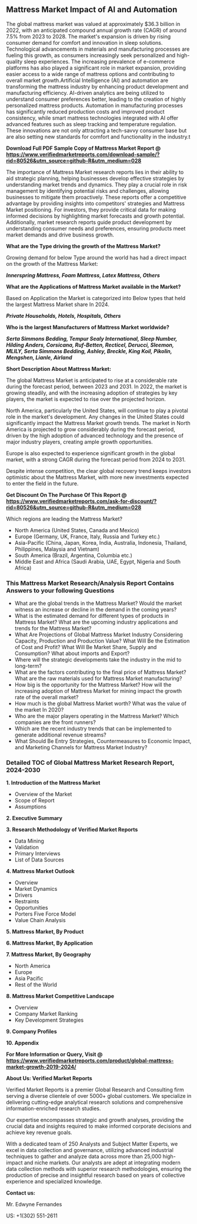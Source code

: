<h2>Mattress Market Impact of AI and Automation</h2>The global mattress market was valued at approximately $36.3 billion in 2022, with an anticipated compound annual growth rate (CAGR) of around 7.5% from 2023 to 2028. The market's expansion is driven by rising consumer demand for comfort and innovation in sleep solutions. Technological advancements in materials and manufacturing processes are fueling this growth, as consumers increasingly seek personalized and high-quality sleep experiences. The increasing prevalence of e-commerce platforms has also played a significant role in market expansion, providing easier access to a wide range of mattress options and contributing to overall market growth.Artificial Intelligence (AI) and automation are transforming the mattress industry by enhancing product development and manufacturing efficiency. AI-driven analytics are being utilized to understand consumer preferences better, leading to the creation of highly personalized mattress products. Automation in manufacturing processes has significantly reduced production costs and improved product consistency, while smart mattress technologies integrated with AI offer advanced features such as sleep tracking and temperature regulation. These innovations are not only attracting a tech-savvy consumer base but are also setting new standards for comfort and functionality in the industry.t</p><p id="" class=""><strong>Download Full PDF Sample Copy of Mattress Market Report @ <a href="https://www.verifiedmarketreports.com/download-sample/?rid=80526&utm_source=github-R&utm_medium=028" target="_blank">https://www.verifiedmarketreports.com/download-sample/?rid=80526&utm_source=github-R&utm_medium=028</a></strong></p><p>The importance of&nbsp;Mattress Market research reports lies in their ability to aid strategic planning, helping businesses develop effective strategies by understanding market trends and dynamics. They play a crucial role in risk management by identifying potential risks and challenges, allowing businesses to mitigate them proactively. These reports offer a competitive advantage by providing insights into competitors' strategies and Mattress Market positioning. For investors, they provide critical data for making informed decisions by highlighting market forecasts and growth potential. Additionally, market research reports guide product development by understanding consumer needs and preferences, ensuring products meet market demands and drive business growth.</p><p><strong>What are the&nbsp;Type driving the growth of the Mattress Market?</strong></p><p id="" class="">Growing demand for below Type around the world has had a direct impact on the growth of the Mattress Market:</p><em><strong>Innerspring Mattress, Foam Mattress, Latex Mattress, Others</strong></em></p><strong>What are the&nbsp;Applications&nbsp;of Mattress Market available in the Market?</strong></p><p id="" class="">Based on Application the Market is categorized into Below types that held the largest Mattress Market share In 2024.</p><em><strong>Private Households, Hotels, Hospitals, Others</strong></em></p><strong>Who is the largest Manufacturers of Mattress Market worldwide?</strong></p><p><em><strong>Serta Simmons Bedding, Tempur Sealy International, Sleep Number, Hilding Anders, Corsicana, Ruf-Betten, Recticel, Derucci, Sleemon, MLILY, Serta Simmons Bedding, Ashley, Breckle, King Koil, Pikolin, Mengshen, Lianle, Airland</strong></em></p><p id="" class=""><strong>Short Description About Mattress Market:</strong></p><p>The global Mattress Market is anticipated to rise at a considerable rate during the forecast period, between 2023 and 2031. In 2022, the market is growing steadily, and with the increasing adoption of strategies by key players, the market is expected to rise over the projected horizon.</p><p>North America, particularly the United States, will continue to play a pivotal role in the market's development. Any changes in the United States could significantly impact the Mattress Market growth trends. The market in North America is projected to grow considerably during the forecast period, driven by the high adoption of advanced technology and the presence of major industry players, creating ample growth opportunities.</p><p>Europe is also expected to experience significant growth in the global market, with a strong CAGR during the forecast period from 2024 to 2031.</p><p>Despite intense competition, the clear global recovery trend keeps investors optimistic about the Mattress Market, with more new investments expected to enter the field in the future.</p><p id="" class=""><strong>Get Discount On The Purchase Of This Report @ <a href="https://www.verifiedmarketreports.com/ask-for-discount/?rid=80526&utm_source=github-R&utm_medium=028" target="_blank">https://www.verifiedmarketreports.com/ask-for-discount/?rid=80526&utm_source=github-R&utm_medium=028</a></strong></p>Which regions are leading the Mattress Market?</p><ul><li>North America (United States, Canada and Mexico)</li><li>Europe (Germany, UK, France, Italy, Russia and Turkey etc.)</li><li>Asia-Pacific (China, Japan, Korea, India, Australia, Indonesia, Thailand, Philippines, Malaysia and Vietnam)</li><li>South America (Brazil, Argentina, Columbia etc.)</li><li>Middle East and Africa (Saudi Arabia, UAE, Egypt, Nigeria and South Africa)</li></ul><h3 id="" class="">This Mattress Market Research/Analysis Report Contains Answers to your following Questions</h3><ul><li>What are the global trends in the Mattress Market? Would the market witness an increase or decline in the demand in the coming years?</li><li>What is the estimated demand for different types of products in Mattress Market? What are the upcoming industry applications and trends for the Mattress Market?</li><li>What Are Projections of Global Mattress Market Industry Considering Capacity, Production and Production Value? What Will Be the Estimation of Cost and Profit? What Will Be Market Share, Supply and Consumption? What about imports and Export?</li><li>Where will the strategic developments take the industry in the mid to long-term?</li><li>What are the factors contributing to the final price of Mattress Market? What are the raw materials used for Mattress Market manufacturing?</li><li>How big is the opportunity for the Mattress Market? How will the increasing adoption of Mattress Market for mining impact the growth rate of the overall market?</li><li>How much is the global Mattress Market worth? What was the value of the market In 2020?</li><li>Who are the major players operating in the Mattress Market? Which companies are the front runners?</li><li>Which are the recent industry trends that can be implemented to generate additional revenue streams?</li><li>What Should Be Entry Strategies, Countermeasures to Economic Impact, and Marketing Channels for Mattress Market Industry?</li></ul><h3 id="" class="">Detailed TOC of Global Mattress Market Research Report, 2024-2030</h3><p id="" class=""><strong>1. Introduction of the Mattress Market</strong></p><ul><li>Overview of the Market</li><li>Scope of Report</li><li>Assumptions</li></ul><p id="" class=""><strong>2. Executive Summary</strong></p><p id="" class=""><strong>3. Research Methodology of Verified Market Reports</strong></p><ul><li>Data Mining</li><li>Validation</li><li>Primary Interviews</li><li>List of Data Sources</li></ul><p id="" class=""><strong>4. Mattress Market Outlook</strong></p><ul><li>Overview</li><li>Market Dynamics</li><li>Drivers</li><li>Restraints</li><li>Opportunities</li><li>Porters Five Force Model</li><li>Value Chain Analysis</li></ul><p id="" class=""><strong>5. Mattress Market, By Product</strong></p><p id="" class=""><strong>6. Mattress Market, By Application</strong></p><p id="" class=""><strong>7. Mattress Market, By Geography</strong></p><ul><li>North America</li><li>Europe</li><li>Asia Pacific</li><li>Rest of the World</li></ul><p id="" class=""><strong>8. Mattress Market Competitive Landscape</strong></p><ul><li>Overview</li><li>Company Market Ranking</li><li>Key Development Strategies</li></ul><p id="" class=""><strong>9. Company Profiles</strong></p><p id="" class=""><strong>10. Appendix</strong></p><p id="" class=""><strong>For More Information or Query, Visit @ <a href="https://www.verifiedmarketreports.com/product/global-mattress-market-growth-2019-2024/" target="_blank">https://www.verifiedmarketreports.com/product/global-mattress-market-growth-2019-2024/</a></strong></p><p id="" class=""><strong>About Us: Verified Market Reports</strong></p><p id="" class="">Verified Market Reports is a premier Global Research and Consulting firm serving a diverse clientele of over 5000+ global customers. We specialize in delivering cutting-edge analytical research solutions and comprehensive information-enriched research studies.</p><p id="" class="">Our expertise encompasses strategic and growth analyses, providing the crucial data and insights required to make informed corporate decisions and achieve key revenue goals.</p><p id="" class="">With a dedicated team of 250 Analysts and Subject Matter Experts, we excel in data collection and governance, utilizing advanced industrial techniques to gather and analyze data across more than 25,000 high-impact and niche markets. Our analysts are adept at integrating modern data collection methods with superior research methodologies, ensuring the production of precise and insightful research based on years of collective experience and specialized knowledge.</p><p id="" class=""><strong>Contact us:</strong></p><p id="" class="">Mr. Edwyne Fernandes</p><p id="" class="">US: +1(302) 551-2611</p>